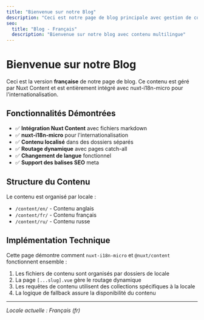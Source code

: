 ```yaml
---
title: "Bienvenue sur notre Blog"
description: "Ceci est notre page de blog principale avec gestion de contenu"
seo:
  title: "Blog - Français"
  description: "Bienvenue sur notre blog avec contenu multilingue"
---
```


# Bienvenue sur notre Blog

Ceci est la version **française** de notre page de blog. Ce contenu est géré par Nuxt Content et est entièrement intégré avec nuxt-i18n-micro pour l'internationalisation.

## Fonctionnalités Démontrées

- ✅ **Intégration Nuxt Content** avec fichiers markdown
- ✅ **nuxt-i18n-micro** pour l'internationalisation  
- ✅ **Contenu localisé** dans des dossiers séparés
- ✅ **Routage dynamique** avec pages catch-all
- ✅ **Changement de langue** fonctionnel
- ✅ **Support des balises SEO** meta

## Structure du Contenu

Le contenu est organisé par locale :
- `/content/en/` - Contenu anglais
- `/content/fr/` - Contenu français  
- `/content/ru/` - Contenu russe

## Implémentation Technique

Cette page démontre comment `nuxt-i18n-micro` et `@nuxt/content` fonctionnent ensemble :

1. Les fichiers de contenu sont organisés par dossiers de locale
2. La page `[...slug].vue` gère le routage dynamique
3. Les requêtes de contenu utilisent des collections spécifiques à la locale
4. La logique de fallback assure la disponibilité du contenu

---

*Locale actuelle : Français (fr)*